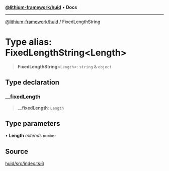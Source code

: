 [**@lithium-framework/huid**](../README.md) • **Docs**

***

[@lithium-framework/huid](../README.md) / FixedLengthString

# Type alias: FixedLengthString\<Length\>

> **FixedLengthString**\<`Length`\>: `string` & `object`

## Type declaration

### \_\_fixedLength

> **\_\_fixedLength**: `Length`

## Type parameters

• **Length** *extends* `number`

## Source

[huid/src/index.ts:6](https://github.com/lithium-framework/huid/blob/982c2b7791351db64705f59c04989162f73d2765/src/index.ts#L6)
